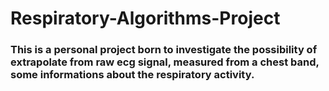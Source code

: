 # Respiratory-Algorithms-Project

### This is a personal project born to investigate the possibility of extrapolate from raw ecg signal, measured from a chest band, some informations about the respiratory activity.
